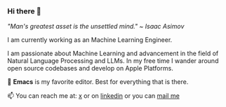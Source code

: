 ### Hi there 👋

<!--
**ankitsharma07/ankitsharma07** is a ✨ _special_ ✨ repository because its `README.md` (this file) appears on your GitHub profile.

Here are some ideas to get you started:

- 🔭 I’m currently working on ...
- 🌱 I’m currently learning ...
- 👯 I’m looking to collaborate on ...
- 🤔 I’m looking for help with ...
- 💬 Ask me about ...
- 📫 How to reach me: ...
- 😄 Pronouns: ...
- ⚡ Fun fact: ...
-->


*"Man's greatest asset is the unsettled mind." ~ Isaac Asimov*

I am currently working as an Machine Learning Engineer.

I am passionate about Machine Learning and advancement in the field of Natural Language Processing and LLMs. In my free time I wander around open source codebases and develop on Apple Platforms.

🤔 **Emacs** is my favorite editor. Best for everything that is there.

📫 You can reach me at: [x](https://x.com/nezubn "twitter") or on [linkedin](https://www.linkedin.com/in/ankitkumar1107/ "LinkedIn") or you can [mail me](mailto:ankit@nezubn.com)
